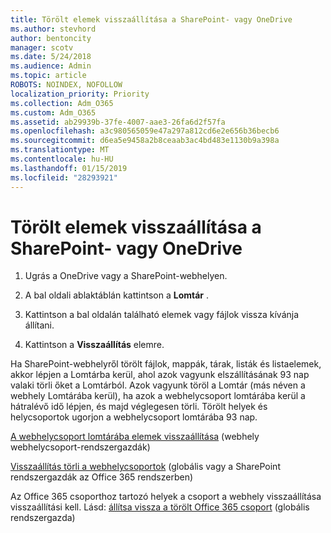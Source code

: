 ```yaml
---
title: Törölt elemek visszaállítása a SharePoint- vagy OneDrive
ms.author: stevhord
author: bentoncity
manager: scotv
ms.date: 5/24/2018
ms.audience: Admin
ms.topic: article
ROBOTS: NOINDEX, NOFOLLOW
localization_priority: Priority
ms.collection: Adm_O365
ms.custom: Adm_O365
ms.assetid: ab29939b-37fe-4007-aae3-26fa6d2f57fa
ms.openlocfilehash: a3c980565059e47a297a812cd6e2e656b36becb6
ms.sourcegitcommit: d6ea5e9458a2b8ceaab3ac4bd483e1130b9a398a
ms.translationtype: MT
ms.contentlocale: hu-HU
ms.lasthandoff: 01/15/2019
ms.locfileid: "28293921"
---
```

# <a name="restore-deleted-items-from-sharepoint-or-onedrive"></a>Törölt elemek visszaállítása a SharePoint- vagy OneDrive

1. Ugrás a OneDrive vagy a SharePoint-webhelyen.
    
2. A bal oldali ablaktáblán kattintson a **Lomtár** . 
    
3. Kattintson a bal oldalán található elemek vagy fájlok vissza kívánja állítani.
    
4. Kattintson a **Visszaállítás** elemre. 
    
Ha SharePoint-webhelyről törölt fájlok, mappák, tárak, listák és listaelemek, akkor lépjen a Lomtárba kerül, ahol azok vagyunk elszállításának 93 nap valaki törli őket a Lomtárból. Azok vagyunk töröl a Lomtár (más néven a webhely Lomtárába kerül), ha azok a webhelycsoport lomtárába kerül a hátralévő idő lépjen, és majd véglegesen törli. Törölt helyek és helycsoportok ugorjon a webhelycsoport lomtárába 93 nap.
  
[A webhelycsoport lomtárába elemek visszaállítása](https://go.microsoft.com/fwlink/?linkid=867800) (webhely webhelycsoport-rendszergazdák) 
  
[Visszaállítás törli a webhelycsoportok](https://go.microsoft.com/fwlink/?linkid=867660) (globális vagy a SharePoint rendszergazdák az Office 365 rendszerben) 
  
Az Office 365 csoporthoz tartozó helyek a csoport a webhely visszaállítása visszaállítási kell. Lásd: [állítsa vissza a törölt Office 365 csoport](https://go.microsoft.com/fwlink/?linkid=867802) (globális rendszergazda) 
  


